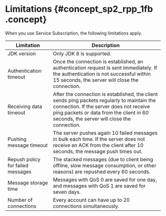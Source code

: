 # Limitations {#concept_sp2_rpp_1fb .concept}

When you use Service Subscription, the following limitations apply.

|Limitation|Description|
|----------|-----------|
|JDK version|Only JDK 8 is supported.|
|Authentication timeout|Once the connection is established, an authentication request is sent immediately. If the authentication is not successful within 15 seconds, the server will close the connection.|
|Receiving data timeout|After the connection is established, the client sends ping packets regularly to maintain the connection. If the server does not receive ping packets or data from the client in 60 seconds, the server will close the connection.|
|Pushing message timeout|The server pushes again 10 failed messages in bulk each time. If the server does not receive an ACK from the client after 10 seconds, the message push times out.|
|Repush policy for failed messages|The stacked messages \(due to client being offline, slow message consumption, or other reasons\) are repushed every 60 seconds.|
|Message storage time|Messages with QoS 0 are saved for one day, and messages with QoS 1 are saved for seven days.|
|Number of connections|Every account can have up to 20 connections simultaneously.|


